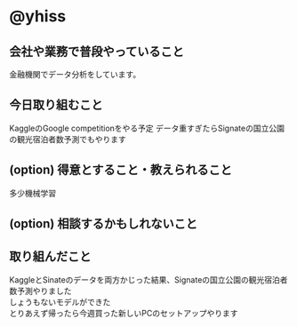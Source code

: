 # @yhiss

## 会社や業務で普段やっていること

金融機関でデータ分析をしています。  

## 今日取り組むこと

KaggleのGoogle competitionをやる予定
データ重すぎたらSignateの国立公園の観光宿泊者数予測でもやります

## (option) 得意とすること・教えられること  
多少機械学習

## (option) 相談するかもしれないこと

## 取り組んだこと

KaggleとSinateのデータを両方かじった結果、Signateの国立公園の観光宿泊者数予測やりました  
しょうもないモデルができた  
とりあえず帰ったら今週買った新しいPCのセットアップやります  
